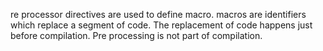 re processor directives are used to define macro. macros are identifiers which replace a segment of code. The replacement of code happens just before compilation. Pre processing is not part of compilation.
